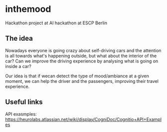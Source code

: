 # inthemood
Hackathon project at AI hackathon at ESCP Berlin

## The idea

Nowadays everyone is going crazy about self-driving cars and 
the attention is all towards what's happening outside, but
what about the interior of the car?
Can we improve the driving experience by analysing what is
going on inside a car? 

Our idea is that if wecan detect the type of mood/ambiance 
at a given moment, we can help the driver and the passengers, 
improving their travel experience.


## Useful links
API exasmples:
https://heurolabs.atlassian.net/wiki/display/CogniDoc/Cognitio+API+Examples
